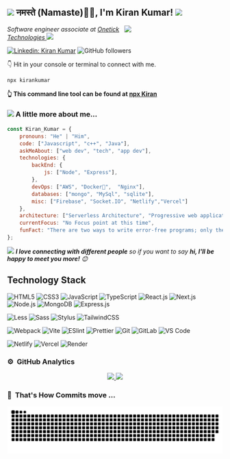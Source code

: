 <h2><img src="https://emojis.slackmojis.com/emojis/images/1531849430/4246/blob-sunglasses.gif?1531849430" width="30"/> नमस्ते (Namaste)🙏🏻, I'm Kiran Kumar! <img src="https://media.giphy.com/media/12oufCB0MyZ1Go/giphy.gif" width="50"></h2>
<img align='right' src="https://media.giphy.com/media/M9gbBd9nbDrOTu1Mqx/giphy.gif" width="230">
<p><em>Software engineer associate at <a href="https://oneticktechnologies.com/">Onetick Technologies
</a><img src="https://media.giphy.com/media/WUlplcMpOCEmTGBtBW/giphy.gif" width="30"> 
</em></p>

[![Linkedin: Kiran Kumar](https://img.shields.io/badge/-Kiran%20Kumar-blue?style=flat-square&logo=Linkedin&logoColor=white&link=https://www.linkedin.com/in/kirankumar24)](https://www.linkedin.com/in/kirankumar24)
![GitHub followers](https://img.shields.io/github/followers/KiraTheCoder?label=Follow&style=social)



👇 Hit in your console or terminal to connect with me.

```bash
npx kirankumar
```
**👆 This command line tool can be found at [npx Kiran](https://github.com/anmol098/npx_card)**

### <img src="https://media.giphy.com/media/VgCDAzcKvsR6OM0uWg/giphy.gif" width="50"> A little more about me...  

```javascript
const Kiran_Kumar = {
    pronouns: "He" | "Him",
    code: ["Javascript", "c++", "Java"],
    askMeAbout: ["web dev", "tech", "app dev"],
    technologies: {
        backEnd: {
            js: ["Node", "Express"],
        },
        devOps: ["AWS", "Docker🐳",  "Nginx"],
        databases: ["mongo", "MySql", "sqlite"],
        misc: ["Firebase", "Socket.IO", "Netlify","Vercel"]
    },
    architecture: ["Serverless Architecture", "Progressive web applications", "Single page applications"],
    currentFocus: "No Focus point at this time",
    funFact: "There are two ways to write error-free programs; only the third one works"
};
```

<img src="https://media.giphy.com/media/LnQjpWaON8nhr21vNW/giphy.gif" width="60"> <em><b>I love connecting with different people</b> so if you want to say <b>hi, I'll be happy to meet you more!</b> 😊</em>




## Technology Stack

![HTML5](https://img.shields.io/badge/-HTML5-%23E44D27?style=flat-square&logo=html5&logoColor=ffffff)
![CSS3](https://img.shields.io/badge/-CSS3-%231572B6?style=flat-square&logo=css3&logoColor=ffffff)
![JavaScript](https://img.shields.io/badge/-JavaScript-%23F7DF1C?style=flat-square&logo=javascript&logoColor=000000&labelColor=%23F7DF1C&color=%23FFCE5A)
![TypeScript](https://img.shields.io/badge/-TypeScript-007ACC?style=flat-square&logo=typescript&logoColor=white)
![React.js](https://img.shields.io/badge/-React.js-%23282C34?style=flat-square&logo=react&logoColor=61DAFB)
![Next.js](https://img.shields.io/badge/-Next.js-%23000000?style=flat-square&logo=nextdotjs&logoColor=ffffff)
![Node.js](https://img.shields.io/badge/-Node.js-339933?style=flat-square&logo=node.js&logoColor=ffffff)
![MongoDB](https://img.shields.io/badge/-MongoDB-47A248?style=flat-square&logo=mongodb&logoColor=ffffff)
![Express.js](https://img.shields.io/badge/-Express.js-000000?style=flat-square&logo=express&logoColor=ffffff)


![Less](https://img.shields.io/badge/-Less-%231d365d?style=flat-square&logo=less&logoColor=ffffff)
![Sass](https://img.shields.io/badge/-Sass-%23CC6699?style=flat-square&logo=sass&logoColor=ffffff)
![Stylus](https://img.shields.io/badge/-Stylus-%23333333?style=flat-square&logo=stylus)
![TailwindCSS](https://img.shields.io/badge/-TailwindCSS-%231a202c?style=flat-square&logo=tailwind-css)


![Webpack](https://img.shields.io/badge/-Webpack-%232C3A42?style=flat-square&logo=webpack)
![Vite](https://img.shields.io/badge/-Vite-%23646CFF?style=flat-square&logo=vite&logoColor=ffffff)
![ESlint](https://img.shields.io/badge/-ESLint-%234B32C3?style=flat-square&logo=eslint)
![Prettier](https://img.shields.io/badge/-Prettier-%23F7B93E?style=flat-square&logo=prettier&logoColor=ffffff)
![Git](https://img.shields.io/badge/-Git-%23F05032?style=flat-square&logo=git&logoColor=%23ffffff)
![GitLab](https://img.shields.io/badge/-GitLab-FCA121?style=flat-square&logo=gitlab)
![VS Code](https://img.shields.io/badge/-VSCode-%23007ACC?style=flat-square&logo=visual-studio-code)

![Netlify](https://img.shields.io/badge/-Netlify-%2300C7B7?style=flat-square&logo=netlify&logoColor=ffffff)
![Vercel](https://img.shields.io/badge/-Vercel-%23ffffff?style=flat-square&logo=vercel&logoColor=000000)
![Render](https://img.shields.io/badge/-Render-%2346E3B7?style=flat-square&logo=render&logoColor=ffffff)


### ⚙️ &nbsp;GitHub Analytics

<p align="center">
  <a href="https://github.com/KiraTheCoder">
    <img height="180em" src="https://github-readme-stats-eight-theta.vercel.app/api?username=KiraTheCoder&show_icons=true&theme=algolia&include_all_commits=true&count_private=true"/>
  </a>
  <a href="https://github.com/KiraTheCoder">
    <img height="180em" src="https://github-readme-stats-eight-theta.vercel.app/api/top-langs/?username=KiraTheCoder&layout=compact&langs_count=8&theme=algolia"/>
  </a>
</p>




### 🐍 &nbsp;That's How Commits move ...

<div align="center">
  <a href="https://github.com/KiraTheCoder/">
  <img src="https://github.com/1999AZZAR/1999AZZAR/blob/readme/resources/img/grid-snake.svg"
       alt="snake" /></a>
</div>

